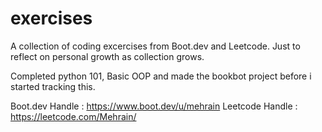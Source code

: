 # exercises
A collection of coding excercises from Boot.dev and Leetcode. 
Just to reflect on personal growth as collection grows. 

Completed python 101, Basic OOP and made the bookbot project before i started tracking this. 

Boot.dev Handle : https://www.boot.dev/u/mehrain
Leetcode Handle : https://leetcode.com/Mehrain/
